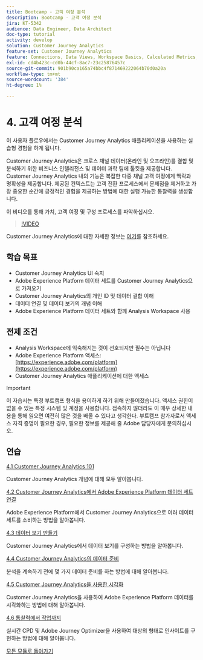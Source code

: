 ```yaml
---
title: Bootcamp - 고객 여정 분석
description: Bootcamp - 고객 여정 분석
jira: KT-5342
audience: Data Engineer, Data Architect
doc-type: tutorial
activity: develop
solution: Customer Journey Analytics
feature-set: Customer Journey Analytics
feature: Connections, Data Views, Workspace Basics, Calculated Metrics, Visualizations, Audiences
exl-id: cd4b423c-cd0b-44cf-8ac7-23c25876457c
source-git-commit: 901b90ca165a74bbc4f871469222064b70d0a20a
workflow-type: tm+mt
source-wordcount: '384'
ht-degree: 1%

---
```


# 4. 고객 여정 분석

이 사용자 플로우에서는 Customer Journey Analytics 애플리케이션을 사용하는 실습형 경험을 하게 됩니다.

Customer Journey Analytics은 크로스 채널 데이터(온라인 및 오프라인)를 결합 및 분석하기 위한 비즈니스 인텔리전스 및 데이터 과학 팀에 툴킷을 제공합니다. Customer Journey Analytics 내의 기능은 복잡한 다중 채널 고객 여정에게 맥락과 명확성을 제공합니다. 제공된 컨텍스트는 고객 전환 프로세스에서 문제점을 제거하고 가장 중요한 순간에 긍정적인 경험을 제공하는 방법에 대한 실행 가능한 통찰력을 생성합니다.

이 비디오를 통해 가치, 고객 여정 및 구성 프로세스를 파악하십시오.

>[!VIDEO](https://video.tv.adobe.com/v/327188?quality=12&learn=on)

Customer Journey Analytics에 대한 자세한 정보는 [여기](https://spark.adobe.com/page/t62eiRu9l6iWJ/)를 참조하세요.

## 학습 목표

- Customer Journey Analytics UI 숙지
- Adobe Experience Platform 데이터 세트를 Customer Journey Analytics으로 가져오기
- Customer Journey Analytics의 개인 ID 및 데이터 결합 이해
- 데이터 연결 및 데이터 보기의 개념 이해
- Adobe Experience Platform 데이터 세트와 함께 Analysis Workspace 사용

## 전제 조건

- Analysis Workspace에 익숙해지는 것이 선호되지만 필수는 아닙니다
- Adobe Experience Platform 액세스: [https://experience.adobe.com/platform](https://experience.adobe.com/platform)
- Customer Journey Analytics 애플리케이션에 대한 액세스

>[!IMPORTANT]
>
>이 자습서는 특정 부트캠프 형식을 용이하게 하기 위해 만들어졌습니다. 액세스 권한이 없을 수 있는 특정 시스템 및 계정을 사용합니다. 접속하지 않더라도 이 매우 상세한 내용을 통해 읽으면 여전히 많은 것을 배울 수 있다고 생각한다. 부트캠프 참가자로서 액세스 자격 증명이 필요한 경우, 필요한 정보를 제공해 줄 Adobe 담당자에게 문의하십시오.

## 연습

[4.1 Customer Journey Analytics 101](./ex1.md)

Customer Journey Analytics 개념에 대해 모두 알아봅니다.

[4.2 Customer Journey Analytics에서 Adobe Experience Platform 데이터 세트 연결](./ex2.md)

Adobe Experience Platform에서 Customer Journey Analytics으로 여러 데이터 세트를 소비하는 방법을 알아봅니다.

[4.3 데이터 보기 만들기](./ex3.md)

Customer Journey Analytics에서 데이터 보기를 구성하는 방법을 알아봅니다.

[4.4 Customer Journey Analytics의 데이터 준비](./ex4.md)

분석을 계속하기 전에 몇 가지 데이터 준비를 하는 방법에 대해 알아봅니다.

[4.5 Customer Journey Analytics을 사용한 시각화](./ex5.md)

Customer Journey Analytics을 사용하여 Adobe Experience Platform 데이터를 시각화하는 방법에 대해 알아봅니다.

[4.6 통찰력에서 작업까지](./ex6.md)

실시간 CPD 및 Adobe Journey Optimizer을 사용하여 대상의 형태로 인사이트를 구현하는 방법에 대해 알아봅니다.

[모든 모듈로 돌아가기](../../overview.md)
